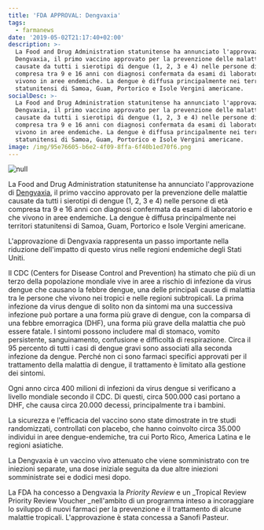 ```yaml
---
title: 'FDA APPROVAL: Dengvaxia'
tags:
  - farmanews
date: '2019-05-02T21:17:40+02:00'
description: >-
  La Food and Drug Administration statunitense ha annunciato l'approvazione di
  Dengvaxia, il primo vaccino approvato per la prevenzione delle malattie
  causate da tutti i sierotipi di dengue (1, 2, 3 e 4) nelle persone di età
  compresa tra 9 e 16 anni con diagnosi confermata da esami di laboratorio e che
  vivono in aree endemiche. La dengue è diffusa principalmente nei territori
  statunitensi di Samoa, Guam, Portorico e Isole Vergini americane.
socialDesc: >-
  La Food and Drug Administration statunitense ha annunciato l'approvazione di
  Dengvaxia, il primo vaccino approvato per la prevenzione delle malattie
  causate da tutti i sierotipi di dengue (1, 2, 3 e 4) nelle persone di età
  compresa tra 9 e 16 anni con diagnosi confermata da esami di laboratorio e che
  vivono in aree endemiche. La dengue è diffusa principalmente nei territori
  statunitensi di Samoa, Guam, Portorico e Isole Vergini americane.
image: /img/95e76605-b6e2-4f09-8ffa-6f40b1ed70f6.png
---
```

![null](/img/95e76605-b6e2-4f09-8ffa-6f40b1ed70f6.png)

La Food and Drug Administration statunitense ha annunciato l'approvazione di [Dengvaxia](https://www.fda.gov/news-events/press-announcements/first-fda-approved-vaccine-prevention-dengue-disease-endemic-regions), il primo vaccino approvato per la prevenzione delle malattie causate da tutti i sierotipi di dengue (1, 2, 3 e 4) nelle persone di età compresa tra 9 e 16 anni con diagnosi confermata da esami di laboratorio e che vivono in aree endemiche. La dengue è diffusa principalmente nei territori statunitensi di Samoa, Guam, Portorico e Isole Vergini americane.

L'approvazione di Dengvaxia rappresenta un passo importante nella riduzione dell'impatto di questo virus nelle regioni endemiche degli Stati Uniti.

Il CDC (Centers for Disease Control and Prevention) ha stimato che più di un terzo della popolazione mondiale vive in aree a rischio di infezione da virus dengue che causano la febbre dengue, una delle principali cause di malattia tra le persone che vivono nei tropici e nelle regioni subtropicali. La prima infezione da virus dengue di solito non da sintomi ma una successiva infezione può portare a una forma più grave di dengue, con la comparsa di una febbre emorragica (DHF), una forma più grave della malattia che può essere fatale. I sintomi possono includere mal di stomaco, vomito persistente, sanguinamento, confusione e difficoltà di respirazione. Circa il 95 percento di tutti i casi di dengue gravi sono associati alla seconda infezione da dengue. Perché non ci sono farmaci specifici approvati per il trattamento della malattia di dengue, il trattamento è limitato alla gestione dei sintomi.

Ogni anno circa 400 milioni di infezioni da virus dengue si verificano a livello mondiale secondo il CDC. Di questi, circa 500.000 casi portano a DHF, che causa circa 20.000 decessi, principalmente tra i bambini. 

La sicurezza e l'efficacia del vaccino sono state dimostrate in tre studi randomizzati, controllati con placebo, che hanno coinvolto circa 35.000 individui in aree dengue-endemiche, tra cui Porto Rico, America Latina e le regioni asiatiche. 

La Dengvaxia è un vaccino vivo attenuato che viene somministrato con tre iniezioni separate, una dose iniziale seguita da due altre iniezioni somministrate sei e dodici mesi dopo.

La FDA ha concesso a Dengvaxia la _Priority Review_ e un _Tropical Review Priority Review Voucher _nell'ambito di un programma inteso a incoraggiare lo sviluppo di nuovi farmaci per la prevenzione e il trattamento di alcune malattie tropicali. L'approvazione è stata concessa a Sanofi Pasteur.
